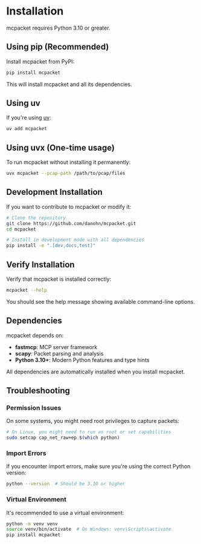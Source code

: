 # Installation

mcpacket requires Python 3.10 or greater.

## Using pip (Recommended)

Install mcpacket from PyPI:

```bash
pip install mcpacket
```

This will install mcpacket and all its dependencies.

## Using uv

If you're using [uv](https://github.com/astral-sh/uv):

```bash
uv add mcpacket
```

## Using uvx (One-time usage)

To run mcpacket without installing it permanently:

```bash
uvx mcpacket --pcap-path /path/to/pcap/files
```

## Development Installation

If you want to contribute to mcpacket or modify it:

```bash
# Clone the repository
git clone https://github.com/danohn/mcpacket.git
cd mcpacket

# Install in development mode with all dependencies
pip install -e ".[dev,docs,test]"
```

## Verify Installation

Verify that mcpacket is installed correctly:

```bash
mcpacket --help
```

You should see the help message showing available command-line options.

## Dependencies

mcpacket depends on:

- **fastmcp**: MCP server framework
- **scapy**: Packet parsing and analysis
- **Python 3.10+**: Modern Python features and type hints

All dependencies are automatically installed when you install mcpacket.

## Troubleshooting

### Permission Issues

On some systems, you might need root privileges to capture packets:

```bash
# On Linux, you might need to run as root or set capabilities
sudo setcap cap_net_raw+ep $(which python)
```

### Import Errors

If you encounter import errors, make sure you're using the correct Python version:

```bash
python --version  # Should be 3.10 or higher
```

### Virtual Environment

It's recommended to use a virtual environment:

```bash
python -m venv venv
source venv/bin/activate  # On Windows: venv\Scripts\activate
pip install mcpacket
```